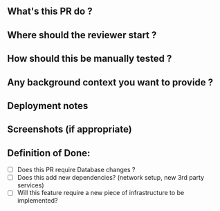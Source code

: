 ## What's this PR do ?
## Where should the reviewer start ?
## How should this be manually tested ?
## Any background context you want to provide ?
## Deployment notes
## Screenshots (if appropriate)
## Definition of Done:
- [ ] Does this PR require Database changes ?
- [ ] Does this add new dependencies? (network setup, new 3rd party services)
- [ ] Will this feature require a new piece of infrastructure to be implemented?

